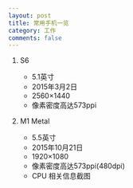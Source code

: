 ```yaml
---
layout: post
title: 常用手机一览
category: 工作
comments: false
---
```

 
1. S6
	* 5.1英寸
	* 2015年3月2日
	* 2560×1440
	* 像素密度高达573ppi

2. M1 Metal

	* 5.5英寸
	* 2015年10月21日
	* 1920×1080
	* 像素密度高达573ppi(480dpi)
	* CPU 相关信息截图
	
		